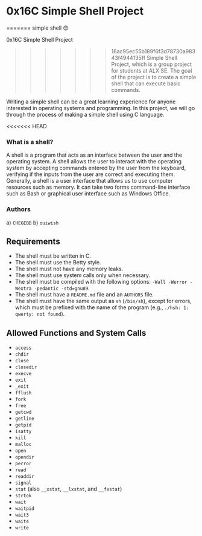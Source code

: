 
# 0x16C Simple Shell Project
=======
simple shell
😊

0x16C Simple Shell Project
>>>>>>> 16ac95ec55b189f6f3d78730a98343f4944135ff
Simple Shell Project, which is a group project for students at ALX SE. The goal of the project is to create a simple shell that can execute basic commands.

Writing a simple shell can be a great learning experience for anyone interested in operating systems and programming. In this project, we will go through the process of making a simple shell using C language.

<<<<<<< HEAD
### What is a shell?

A shell is a program that acts as an interface between the user and the operating system. A shell allows the user to interact with the operating system by accepting commands entered by the user from the keyboard, verifying if the inputs from the user are correct and executing them. Generally, a shell is a user interface that allows us to use computer resources such as memory. It can take two forms command-line interface such as Bash or graphical user interface such as Windows Office.

### Authors
a) `CHEGEBB`
b) `ouiwish`


## Requirements

- The shell must be written in C.
- The shell must use the Betty style.
- The shell must not have any memory leaks.
- The shell must use system calls only when necessary.
- The shell must be compiled with the following options: `-Wall -Werror -Wextra -pedantic -std=gnu89`.
- The shell must have a `README.md` file and an `AUTHORS` file.
- The shell must have the same output as `sh` (`/bin/sh`), except for errors, which must be prefixed with the name of the program (e.g., `./hsh: 1: qwerty: not found`).

## Allowed Functions and System Calls

- `access`
- `chdir`
- `close`
- `closedir`
- `execve`
- `exit`
- `_exit`
- `fflush`
- `fork`
- `free`
- `getcwd`
- `getline`
- `getpid`
- `isatty`
- `kill`
- `malloc`
- `open`
- `opendir`
- `perror`
- `read`
- `readdir`
- `signal`
- `stat` (also `__xstat`, `__lxstat`, and `__fxstat`)
- `strtok`
- `wait`
- `waitpid`
- `wait3`
- `wait4`
- `write`

